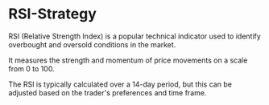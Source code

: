 # RSI-Strategy
RSI (Relative Strength Index) is a popular technical indicator used to identify overbought and oversold conditions in the market.

It measures the strength and momentum of price movements on a scale from 0 to 100. 

The RSI is typically calculated over a 14-day period, but this can be adjusted based on the trader's preferences and time frame.
